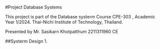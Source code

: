 #Project Database Systems 

This project is part of the Database systerm Course CPE-303 , Academic Year 1/2024.
Thai-Nichi Institute of Technology, Thailand.

Presented by 
Mr. Sasikarn Khotpatthum 2211311960 CE

##Systerm Design
1.
